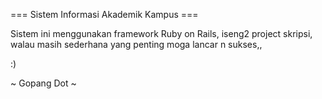 === Sistem Informasi Akademik Kampus ===

Sistem ini menggunakan framework Ruby on Rails, iseng2 project skripsi, walau masih sederhana yang penting moga lancar n sukses,,

:)

~ Gopang Dot ~